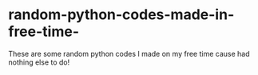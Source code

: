 # random-python-codes-made-in-free-time-
These are some random python codes I made on my free time cause had nothing else to do!
